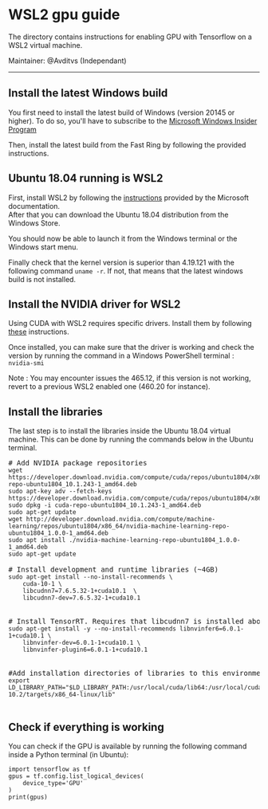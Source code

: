 # WSL2 gpu guide

The directory contains instructions for enabling GPU with Tensorflow on a WSL2 virtual machine.

Maintainer: @Avditvs (Independant)

***

## Install the latest Windows build
You first need to install the latest build of Windows (version 20145 or higher). To do so, you'll have to subscribe to the [Microsoft Windows Insider Program](https://insider.windows.com/en-us/getting-started#register)

Then, install the latest build from the Fast Ring by following the provided instructions.

## Ubuntu 18.04 running is WSL2
First, install WSL2 by following the [instructions](https://docs.microsoft.com/en-us/windows/wsl/install-win10) provided by the Microsoft documentation.  
After that you can download the Ubuntu 18.04 distribution from the Windows Store.

You should now be able to launch it from the Windows terminal or the Windows start menu.  

Finally check that the kernel version is superior than 4.19.121 with the following command `uname -r`. If not, that means that the latest windows build is not installed.

## Install the NVIDIA driver for WSL2
Using CUDA with WSL2 requires specific drivers. Install them by following [these](https://developer.nvidia.com/cuda/wsl) instructions.  

Once installed, you can make sure that the driver is working and check the version by running the command in a Windows PowerShell terminal : `nvidia-smi`

Note : You may encounter issues the 465.12, if this version is not working, revert to a previous WSL2 enabled one (460.20 for instance).

## Install the libraries
The last step is to install the libraries inside the Ubuntu 18.04 virtual machine. This can be done by running the commands below in the Ubuntu terminal.

<pre class="prettyprint lang-bsh">
# Add NVIDIA package repositories
<code class="devsite-terminal">wget https://developer.download.nvidia.com/compute/cuda/repos/ubuntu1804/x86_64/cuda-repo-ubuntu1804_10.1.243-1_amd64.deb</code>
<code class="devsite-terminal">sudo apt-key adv --fetch-keys https://developer.download.nvidia.com/compute/cuda/repos/ubuntu1804/x86_64/7fa2af80.pub</code>
<code class="devsite-terminal">sudo dpkg -i cuda-repo-ubuntu1804_10.1.243-1_amd64.deb</code>
<code class="devsite-terminal">sudo apt-get update</code>
<code class="devsite-terminal">wget http://developer.download.nvidia.com/compute/machine-learning/repos/ubuntu1804/x86_64/nvidia-machine-learning-repo-ubuntu1804_1.0.0-1_amd64.deb</code>
<code class="devsite-terminal">sudo apt install ./nvidia-machine-learning-repo-ubuntu1804_1.0.0-1_amd64.deb</code>
<code class="devsite-terminal">sudo apt-get update</code>

# Install development and runtime libraries (~4GB)
<code class="devsite-terminal">sudo apt-get install --no-install-recommends \
    cuda-10-1 \
    libcudnn7=7.6.5.32-1+cuda10.1  \
    libcudnn7-dev=7.6.5.32-1+cuda10.1
</code>

# Install TensorRT. Requires that libcudnn7 is installed above.
<code class="devsite-terminal">sudo apt-get install -y --no-install-recommends libnvinfer6=6.0.1-1+cuda10.1 \
    libnvinfer-dev=6.0.1-1+cuda10.1 \
    libnvinfer-plugin6=6.0.1-1+cuda10.1
</code>

#Add installation directories of libraries to this environment variable below.
<code class="devsite-terminal">export LD_LIBRARY_PATH="$LD_LIBRARY_PATH:/usr/local/cuda/lib64:/usr/local/cuda/extras/CUPTI/lib64:/usr/local/cuda/include:/usr/local/cuda-10.2/targets/x86_64-linux/lib"
</code>
</pre>

## Check if everything is working
You can check if the GPU is available by running the following command inside a Python terminal (in Ubuntu):  

```
import tensorflow as tf
gpus = tf.config.list_logical_devices(
    device_type='GPU'
)
print(gpus)
```

